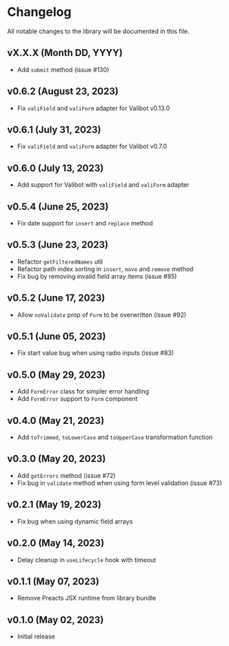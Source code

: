 # Changelog

All notable changes to the library will be documented in this file.

## vX.X.X (Month DD, YYYY)

- Add `submit` method (issue #130)

## v0.6.2 (August 23, 2023)

- Fix `valiField` and `valiForm` adapter for Valibot v0.13.0

## v0.6.1 (July 31, 2023)

- Fix `valiField` and `valiForm` adapter for Valibot v0.7.0

## v0.6.0 (July 13, 2023)

- Add support for Valibot with `valiField` and `valiForm` adapter

## v0.5.4 (June 25, 2023)

- Fix date support for `insert` and `replace` method

## v0.5.3 (June 23, 2023)

- Refactor `getFilteredNames` util
- Refactor path index sorting in `insert`, `move` and `remove` method
- Fix bug by removing invalid field array items (issue #85)

## v0.5.2 (June 17, 2023)

- Allow `noValidate` prop of `Form` to be overwritten (issue #92)

## v0.5.1 (June 05, 2023)

- Fix start value bug when using radio inputs (issue #83)

## v0.5.0 (May 29, 2023)

- Add `FormError` class for simpler error handling
- Add `FormError` support to `Form` component

## v0.4.0 (May 21, 2023)

- Add `toTrimmed`, `toLowerCase` and `toUpperCase` transformation function

## v0.3.0 (May 20, 2023)

- Add `getErrors` method (issue #72)
- Fix bug in `validate` method when using form level validation (issue #73)

## v0.2.1 (May 19, 2023)

- Fix bug when using dynamic field arrays

## v0.2.0 (May 14, 2023)

- Delay cleanup in `useLifecycle` hook with timeout

## v0.1.1 (May 07, 2023)

- Remove Preacts JSX runtime from library bundle

## v0.1.0 (May 02, 2023)

- Initial release
